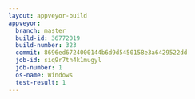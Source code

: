 ```yaml
---
layout: appveyor-build
appveyor:
  branch: master
  build-id: 36772019
  build-number: 323
  commit: 8696ed6724000144b6d9d5450158e3a6429522dd
  job-id: siq9r7th4k1mugyl
  job-number: 1
  os-name: Windows
  test-result: 1
---
```

